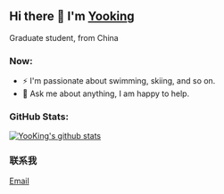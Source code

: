 ## Hi there 👋 I'm [Yooking](http://yooking.github.io/)

Graduate student, from China

### Now:

- ⚡ I'm passionate about swimming, skiing, and so on.
- 💬 Ask me about anything, I am happy to help.

### GitHub Stats:

<p>
  <a href="https://github.com/onimur/handle-path-oz">
    <img alt="YooKing's github stats" src="https://github-readme-stats.vercel.app/api?username=YooKing&show_icons=true&hide_border=true" />
  </a>

</p>

### 联系我

<p>
  <a href=mailto:yooking.id@outlook.com>Email</a>
</p>
